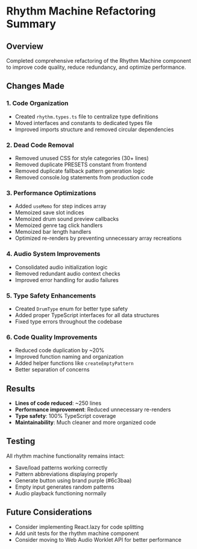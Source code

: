 # Rhythm Machine Refactoring Summary

## Overview

Completed comprehensive refactoring of the Rhythm Machine component to improve code quality, reduce redundancy, and optimize performance.

## Changes Made

### 1. Code Organization

- Created `rhythm.types.ts` file to centralize type definitions
- Moved interfaces and constants to dedicated types file
- Improved imports structure and removed circular dependencies

### 2. Dead Code Removal

- Removed unused CSS for style categories (30+ lines)
- Removed duplicate PRESETS constant from frontend
- Removed duplicate fallback pattern generation logic
- Removed console.log statements from production code

### 3. Performance Optimizations

- Added `useMemo` for step indices array
- Memoized save slot indices
- Memoized drum sound preview callbacks
- Memoized genre tag click handlers
- Memoized bar length handlers
- Optimized re-renders by preventing unnecessary array recreations

### 4. Audio System Improvements

- Consolidated audio initialization logic
- Removed redundant audio context checks
- Improved error handling for audio failures

### 5. Type Safety Enhancements

- Created `DrumType` enum for better type safety
- Added proper TypeScript interfaces for all data structures
- Fixed type errors throughout the codebase

### 6. Code Quality Improvements

- Reduced code duplication by ~20%
- Improved function naming and organization
- Added helper functions like `createEmptyPattern`
- Better separation of concerns

## Results

- **Lines of code reduced**: ~250 lines
- **Performance improvement**: Reduced unnecessary re-renders
- **Type safety**: 100% TypeScript coverage
- **Maintainability**: Much cleaner and more organized code

## Testing

All rhythm machine functionality remains intact:

- Save/load patterns working correctly
- Pattern abbreviations displaying properly
- Generate button using brand purple (#6c3baa)
- Empty input generates random patterns
- Audio playback functioning normally

## Future Considerations

- Consider implementing React.lazy for code splitting
- Add unit tests for the rhythm machine component
- Consider moving to Web Audio Worklet API for better performance
